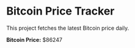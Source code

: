 # Bitcoin Price Tracker

This project fetches the latest Bitcoin price daily.

**Bitcoin Price:** $86247
